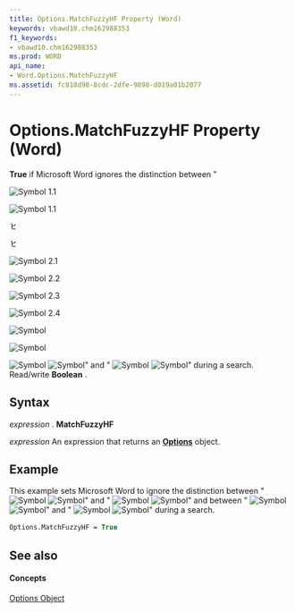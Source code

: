 ```yaml
---
title: Options.MatchFuzzyHF Property (Word)
keywords: vbawd10.chm162988353
f1_keywords:
- vbawd10.chm162988353
ms.prod: WORD
api_name:
- Word.Options.MatchFuzzyHF
ms.assetid: fc818d98-8cdc-2dfe-9898-d019a01b2077
---
```



# Options.MatchFuzzyHF Property (Word)

 **True** if Microsoft Word ignores the distinction between "

![Symbol 1.1](./images/fe283_ZA06051762.gif)

![Symbol 1.1](.\images\fe283_ZA06051762.gif)

![Symbol 1.2](../images/fe283_ZA06051762.gif)

![Symbol 1.3](..\images\fe283_ZA06051762.gif)

![Symbol 2.1](.\images\fe284_ZA06051763.gif)

![Symbol 2.2](images\fe284_ZA06051763.gif)

![Symbol 2.3](./images/fe284_ZA06051763.gif)

![Symbol 2.4](images/fe284_ZA06051763.gif)

![Symbol](images/fe238_ZA06051718.gif)

![Symbol](images\fe284_ZA06051763.gif)

![Symbol](images/fe285_ZA06051764.gif)
![Symbol](images/fe284_ZA06051763.gif)" and "
![Symbol](images/fe267_ZA06051746.gif)
![Symbol](images/fe284_ZA06051763.gif)" during a search. Read/write  **Boolean** .


## Syntax

 _expression_ . **MatchFuzzyHF**

 _expression_ An expression that returns an **[Options](options-object-word.md)** object.


## Example

This example sets Microsoft Word to ignore the distinction between "
![Symbol](images/fe283_ZA06051762.gif)
![Symbol](images/fe284_ZA06051763.gif)" and "
![Symbol](images/fe238_ZA06051718.gif)
![Symbol](images/fe284_ZA06051763.gif)" and between "
![Symbol](images/fe285_ZA06051764.gif)
![Symbol](images/fe284_ZA06051763.gif)" and "
![Symbol](images/fe267_ZA06051746.gif)
![Symbol](images/fe284_ZA06051763.gif)" during a search.


```vb
Options.MatchFuzzyHF = True
```


## See also


#### Concepts


[Options Object](options-object-word.md)

